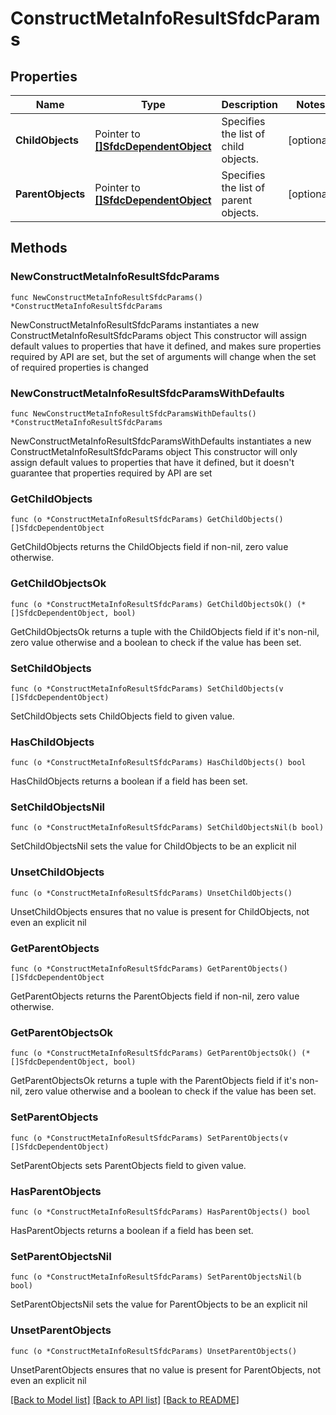 # ConstructMetaInfoResultSfdcParams

## Properties

Name | Type | Description | Notes
------------ | ------------- | ------------- | -------------
**ChildObjects** | Pointer to [**[]SfdcDependentObject**](SfdcDependentObject.md) | Specifies the list of child objects. | [optional] 
**ParentObjects** | Pointer to [**[]SfdcDependentObject**](SfdcDependentObject.md) | Specifies the list of parent objects. | [optional] 

## Methods

### NewConstructMetaInfoResultSfdcParams

`func NewConstructMetaInfoResultSfdcParams() *ConstructMetaInfoResultSfdcParams`

NewConstructMetaInfoResultSfdcParams instantiates a new ConstructMetaInfoResultSfdcParams object
This constructor will assign default values to properties that have it defined,
and makes sure properties required by API are set, but the set of arguments
will change when the set of required properties is changed

### NewConstructMetaInfoResultSfdcParamsWithDefaults

`func NewConstructMetaInfoResultSfdcParamsWithDefaults() *ConstructMetaInfoResultSfdcParams`

NewConstructMetaInfoResultSfdcParamsWithDefaults instantiates a new ConstructMetaInfoResultSfdcParams object
This constructor will only assign default values to properties that have it defined,
but it doesn't guarantee that properties required by API are set

### GetChildObjects

`func (o *ConstructMetaInfoResultSfdcParams) GetChildObjects() []SfdcDependentObject`

GetChildObjects returns the ChildObjects field if non-nil, zero value otherwise.

### GetChildObjectsOk

`func (o *ConstructMetaInfoResultSfdcParams) GetChildObjectsOk() (*[]SfdcDependentObject, bool)`

GetChildObjectsOk returns a tuple with the ChildObjects field if it's non-nil, zero value otherwise
and a boolean to check if the value has been set.

### SetChildObjects

`func (o *ConstructMetaInfoResultSfdcParams) SetChildObjects(v []SfdcDependentObject)`

SetChildObjects sets ChildObjects field to given value.

### HasChildObjects

`func (o *ConstructMetaInfoResultSfdcParams) HasChildObjects() bool`

HasChildObjects returns a boolean if a field has been set.

### SetChildObjectsNil

`func (o *ConstructMetaInfoResultSfdcParams) SetChildObjectsNil(b bool)`

 SetChildObjectsNil sets the value for ChildObjects to be an explicit nil

### UnsetChildObjects
`func (o *ConstructMetaInfoResultSfdcParams) UnsetChildObjects()`

UnsetChildObjects ensures that no value is present for ChildObjects, not even an explicit nil
### GetParentObjects

`func (o *ConstructMetaInfoResultSfdcParams) GetParentObjects() []SfdcDependentObject`

GetParentObjects returns the ParentObjects field if non-nil, zero value otherwise.

### GetParentObjectsOk

`func (o *ConstructMetaInfoResultSfdcParams) GetParentObjectsOk() (*[]SfdcDependentObject, bool)`

GetParentObjectsOk returns a tuple with the ParentObjects field if it's non-nil, zero value otherwise
and a boolean to check if the value has been set.

### SetParentObjects

`func (o *ConstructMetaInfoResultSfdcParams) SetParentObjects(v []SfdcDependentObject)`

SetParentObjects sets ParentObjects field to given value.

### HasParentObjects

`func (o *ConstructMetaInfoResultSfdcParams) HasParentObjects() bool`

HasParentObjects returns a boolean if a field has been set.

### SetParentObjectsNil

`func (o *ConstructMetaInfoResultSfdcParams) SetParentObjectsNil(b bool)`

 SetParentObjectsNil sets the value for ParentObjects to be an explicit nil

### UnsetParentObjects
`func (o *ConstructMetaInfoResultSfdcParams) UnsetParentObjects()`

UnsetParentObjects ensures that no value is present for ParentObjects, not even an explicit nil

[[Back to Model list]](../README.md#documentation-for-models) [[Back to API list]](../README.md#documentation-for-api-endpoints) [[Back to README]](../README.md)


